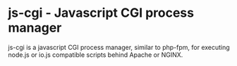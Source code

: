 # js-cgi  - Javascript CGI process manager
js-cgi is a javascript CGI process manager, similar to php-fpm, for executing node.js or io.js compatible scripts behind Apache or NGINX.
